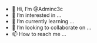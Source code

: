 - 👋 Hi, I’m @Adminc3c
- 👀 I’m interested in ...
- 🌱 I’m currently learning ...
- 💞️ I’m looking to collaborate on ...
- 📫 How to reach me ...

<!---
Adminc3c/Adminc3c is a ✨ special ✨ repository because its `README.md` (this file) appears on your GitHub profile.
You can click the Preview link to take a look at your changes.
--->

